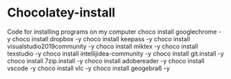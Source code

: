 # Chocolatey-install
Code for installing programs on my computer
choco install googlechrome -y
choco install dropbox -y
choco install keepass -y
choco install visualstudio2019community -y
choco install miktex -y
choco install texstudio -y
choco install intellijidea-community -y
choco install git.install -y
choco install 7zip.install -y
choco install adobereader -y
choco install vscode -y
choco install vlc -y
choco install geogebra6 -y
